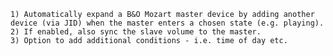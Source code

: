     1) Automatically expand a B&O Mozart master device by adding another 
    device (via JID) when the master enters a chosen state (e.g. playing).
    2) If enabled, also sync the slave volume to the master.
    3) Option to add additional conditions - i.e. time of day etc.
